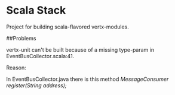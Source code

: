 # Scala Stack

Project for building scala-flavored vertx-modules.

##Problems

vertx-unit can't be built because of a missing type-param in EventBusCollector.scala:41.

Reason:

In EventBusCollector.java there is this method  _MessageConsumer register(String address);_
